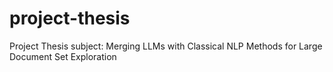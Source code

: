 # project-thesis
Project Thesis subject: Merging LLMs with Classical NLP Methods for Large Document Set Exploration
